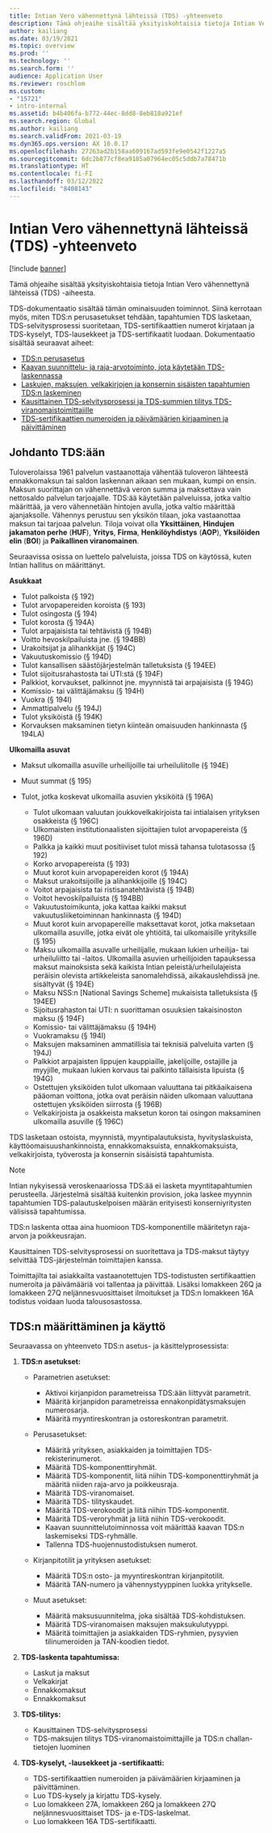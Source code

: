 ```yaml
---
title: Intian Vero vähennettynä lähteissä (TDS) -yhteenveto
description: Tämä ohjeaihe sisältää yksityiskohtaisia tietoja Intian Vero vähennettynä lähteissä (TDS) -aiheesta. TDS-dokumentaatio sisältää tämän ominaisuuden toiminnot.
author: kailiang
ms.date: 03/19/2021
ms.topic: overview
ms.prod: ''
ms.technology: ''
ms.search.form: ''
audience: Application User
ms.reviewer: roschlom
ms.custom:
- "15721"
- intro-internal
ms.assetid: b4b406fa-b772-44ec-8dd8-8eb818a921ef
ms.search.region: Global
ms.author: kailiang
ms.search.validFrom: 2021-03-19
ms.dyn365.ops.version: AX 10.0.17
ms.openlocfilehash: 27263ad2b158aa609167ad593fe9e0542f1227a5
ms.sourcegitcommit: 6dc2b877cf8ea9185a07964ec05c5ddb7a78471b
ms.translationtype: HT
ms.contentlocale: fi-FI
ms.lasthandoff: 03/12/2022
ms.locfileid: "8408143"
---
```

# <a name="indian-tax-deducted-at-source-tds-overview"></a>Intian Vero vähennettynä lähteissä (TDS) -yhteenveto

[!include [banner](../includes/banner.md)]

Tämä ohjeaihe sisältää yksityiskohtaisia tietoja Intian Vero vähennettynä lähteissä (TDS) -aiheesta.

TDS-dokumentaatio sisältää tämän ominaisuuden toiminnot. Siinä kerrotaan myös, miten TDS:n perusasetukset tehdään, tapahtumien TDS lasketaan, TDS-selvitysprosessi suoritetaan, TDS-sertifikaattien numerot kirjataan ja TDS-kyselyt, TDS-lausekkeet ja TDS-sertifikaatit luodaan. Dokumentaatio sisältää seuraavat aiheet:

- [TDS:n perusasetus](apac-ind-TDS-TDS-ledger-accounts-setup.md)
- [Kaavan suunnittelu- ja raja-arvotoiminto, jota käytetään TDS-laskennassa](apac-ind-TDS-Formula-designer.md)
- [Laskujen, maksujen, velkakirjojen ja konsernin sisäisten tapahtumien TDS:n laskeminen](apac-ind-TDS-Calculate-TDS-on-invoices-using-journals.md)
- [Kausittainen TDS-selvitysprosessi ja TDS-summien tilitys TDS-viranomaistoimittajille](apac-ind-TDS-Run-the-periodic-TDS-settlement-process.md)
- [TDS-sertifikaattien numeroiden ja päivämäärien kirjaaminen ja päivittäminen](apac-ind-TDS-Record-TDS-concession-certificate-numbers.md)

## <a name="introduction-to-tds"></a>Johdanto TDS:ään

Tuloverolaissa 1961 palvelun vastaanottaja vähentää tuloveron lähteestä ennakkomaksun tai saldon laskennan aikaan sen mukaan, kumpi on ensin. Maksun suorittajan on vähennettävä veron summa ja maksettava vain nettosaldo palvelun tarjoajalle. TDS:ää käytetään palveluissa, jotka valtio määrittää, ja vero vähennetään hintojen avulla, jotka valtio määrittää ajanjaksolle. Vähennys perustuu sen yksikön tilaan, joka vastaanottaa maksun tai tarjoaa palvelun. Tiloja voivat olla **Yksittäinen**, **Hindujen jakamaton perhe** (**HUF**), **Yritys**, **Firma**, **Henkilöyhdistys** (**AOP**), **Yksilöiden elin** (**BOI**) ja **Paikallinen viranomainen**.

Seuraavissa osissa on luettelo palveluista, joissa TDS on käytössä, kuten Intian hallitus on määrittänyt.

**Asukkaat**

- Tulot palkoista (§ 192)
- Tulot arvopapereiden koroista (§ 193)
- Tulot osingosta (§ 194)
- Tulot korosta (§ 194A)
- Tulot arpajaisista tai tehtävistä (§ 194B)
- Voitto hevoskilpailuista jne. (§ 194BB)
- Urakoitsijat ja alihankkijat (§ 194C)
- Vakuutuskomissio (§ 194D)
- Tulot kansallisen säästöjärjestelmän talletuksista (§ 194EE)
- Tulot sijoitusrahastosta tai UTI:stä (§ 194F)
- Palkkiot, korvaukset, palkinnot jne. myynnistä tai arpajaisista (§ 194G)
- Komissio- tai välittäjämaksu (§ 194H)
- Vuokra (§ 194I)
- Ammattipalvelu (§ 194J)
- Tulot yksiköistä (§ 194K)
- Korvauksen maksaminen tietyn kiinteän omaisuuden hankinnasta (§ 194LA)

**Ulkomailla asuvat**

- Maksut ulkomailla asuville urheilijoille tai urheiluliitolle (§ 194E)
- Muut summat (§ 195)
- Tulot, jotka koskevat ulkomailla asuvien yksiköitä (§ 196A)

    - Tulot ulkomaan valuutan joukkovelkakirjoista tai intialaisen yrityksen osakkeista (§ 196C)
    - Ulkomaisten institutionaalisten sijoittajien tulot arvopapereista (§ 196D)
    - Palkka ja kaikki muut positiiviset tulot missä tahansa tulotasossa (§ 192)
    - Korko arvopapereista (§ 193)
    - Muut korot kuin arvopapereiden korot (§ 194A)
    - Maksut urakoitsijoille ja alihankkijoille (§ 194C)
    - Voitot arpajaisista tai ristisanatehtävistä (§ 194B)
    - Voitot hevoskilpailuista (§ 194BB)
    - Vakuutustoimikunta, joka kattaa kaikki maksut vakuutusliiketoiminnan hankinnasta (§ 194D)
    - Muut korot kuin arvopapereille maksettavat korot, jotka maksetaan ulkomailla asuville, jotka eivät ole yhtiöitä, tai ulkomaisille yrityksille (§ 195)
    - Maksu ulkomailla asuvalle urheilijalle, mukaan lukien urheilija- tai urheiluliitto tai -laitos. Ulkomailla asuvien urheilijoiden tapauksessa maksut mainoksista sekä kaikista Intian peleistä/urheilulajeista peräisin olevista artikkeleista sanomalehdissä, aikakauslehdissä jne. sisältyvät (§ 194E)
    - Maksu NSS:n \[National Savings Scheme\] mukaisista talletuksista (§ 194EE)
    - Sijoitusrahaston tai UTI: n suorittaman osuuksien takaisinoston maksu (§ 194F)
    - Komissio- tai välittäjämaksu (§ 194H)
    - Vuokramaksu (§ 194I)
    - Maksujen maksaminen ammatillisia tai teknisiä palveluita varten (§ 194J)
    - Palkkiot arpajaisten lippujen kauppiaille, jakelijoille, ostajille ja myyjille, mukaan lukien korvaus tai palkinto tällaisista lipuista (§ 194G)
    - Ostettujen yksiköiden tulot ulkomaan valuuttana tai pitkäaikaisena pääoman voittona, jotka ovat peräisin näiden ulkomaan valuuttana ostettujen yksiköiden siirrosta (§ 196B)
    - Velkakirjoista ja osakkeista maksetun koron tai osingon maksaminen ulkomailla asuville (§ 196C)

TDS lasketaan ostoista, myynnistä, myyntipalautuksista, hyvityslaskuista, käyttöomaisuushankinnoista, ennakkomaksuista, ennakkomaksuista, velkakirjoista, työverosta ja konsernin sisäisistä tapahtumista.

> [!NOTE]
> Intian nykyisessä veroskenaariossa TDS:ää ei lasketa myyntitapahtumien perusteella. Järjestelmä sisältää kuitenkin provision, joka laskee myynnin tapahtumien TDS-palautuskelpoisen määrän erityisesti konserniyritysten välisissä tapahtumissa.

TDS:n laskenta ottaa aina huomioon TDS-komponentille määritetyn raja-arvon ja poikkeusrajan.

Kausittainen TDS-selvitysprosessi on suoritettava ja TDS-maksut täytyy selvittää TDS-järjestelmän toimittajien kanssa.

Toimittajilta tai asiakkailta vastaanotettujen TDS-todistusten sertifikaattien numeroita ja päivämääriä voi tallentaa ja päivittää. Lisäksi lomakkeen 26Q ja lomakkeen 27Q neljännesvuosittaiset ilmoitukset ja TDS:n lomakkeen 16A todistus voidaan luoda talousosastossa.

## <a name="setting-up-and-working-with-tds"></a>TDS:n määrittäminen ja käyttö

Seuraavassa on yhteenveto TDS:n asetus- ja käsittelyprosessista:

1. **TDS:n asetukset:**

    - Parametrien asetukset:

        - Aktivoi kirjanpidon parametreissa TDS:ään liittyvät parametrit.
        - Määritä kirjanpidon parametreissa ennakonpidätysmaksujen numerosarja.
        - Määritä myyntireskontran ja ostoreskontran parametrit.

    - Perusasetukset:

        - Määritä yrityksen, asiakkaiden ja toimittajien TDS-rekisterinumerot.
        - Määritä TDS-komponenttiryhmät.
        - Määritä TDS-komponentit, liitä niihin TDS-komponenttiryhmät ja määritä niiden raja-arvo ja poikkeusraja.
        - Määritä TDS-viranomaiset.
        - Määritä TDS- tilityskaudet.
        - Määritä TDS-verokoodit ja liitä niihin TDS-komponentit.
        - Määritä TDS-veroryhmät ja liitä niihin TDS-verokoodit.
        - Kaavan suunnittelutoiminnossa voit määrittää kaavan TDS:n laskemiseksi TDS-ryhmälle.
        - Tallenna TDS-huojennustodistuksen numerot.

    - Kirjanpitotilit ja yrityksen asetukset:

        - Määritä TDS:n osto- ja myyntireskontran kirjanpitotilit.
        - Määritä TAN-numero ja vähennystyyppinen luokka yritykselle.

    - Muut asetukset:

        - Määritä maksusuunnitelma, joka sisältää TDS-kohdistuksen.
        - Määritä TDS-viranomaisen maksujen maksukulutyyppi.
        - Määritä toimittajien ja asiakkaiden TDS-ryhmien, pysyvien tilinumeroiden ja TAN-koodien tiedot.

2. **TDS-laskenta tapahtumissa:**

    - Laskut ja maksut
    - Velkakirjat
    - Ennakkomaksut
    - Ennakkomaksut

3. **TDS-tilitys:**

    - Kausittainen TDS-selvitysprosessi
    - TDS-maksujen tilitys TDS-viranomaistoimittajille ja TDS:n challan-tietojen luominen

4. **TDS-kyselyt, -lausekkeet ja -sertifikaatti:**

    - TDS-sertifikaattien numeroiden ja päivämäärien kirjaaminen ja päivittäminen.
    - Luo TDS-kysely ja kirjattu TDS-kysely.
    - Luo lomakkeen 27A, lomakkeen 26Q ja lomakkeen 27Q neljännesvuosittaiset TDS- ja e-TDS-laskelmat.
    - Luo lomakkeen 16A TDS-sertifikaatti.
